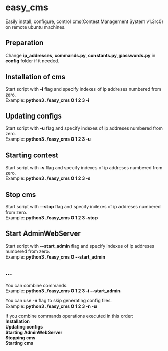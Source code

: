 # easy_cms  
Easily install, configure, control [cms](http://cms-dev.github.io/)(Contest Management System v1.3rc0) on remote ubuntu machines.  

## Preparation  
Change **ip_addresses**, **commands.py**, **constants.py**, **passwords.py** in **config** folder if it needed.  

## Installation of cms  
Start script with **-i** flag and specify indexes of ip addreses numbered from zero.  
Example: **python3 ./easy_cms 0 1 2 3 -i**  

## Updating configs
Start script with **-u** flag and specify indexes of ip addreses numbered from zero.  
Example: **python3 ./easy_cms 0 1 2 3 -u**  

## Starting contest
Start script with **-s** flag and specify indexes of ip addreses numbered from zero.  
Example: **python3 ./easy_cms 0 1 2 3 -s**  

## Stop cms
Start script with **--stop** flag and specify indexes of ip addreses numbered from zero.  
Example: **python3 ./easy_cms 0 1 2 3 -stop**  

## Start AdminWebServer
Start script with **--start_admin** flag and specify indexes of ip addreses numbered from zero.  
Example: **python3 ./easy_cms 0 --start_admin**  

## ...  
You can combine commands.  
Example: **python3 ./easy_cms 0 1 2 3 -i --start_admin**  

You can use **-n** flag to skip generating config files.  
Example: **python3 ./easy_cms 0 1 2 3 -n -u**  

If you combine commands operations executed in this order:  
**Installation**  
**Updating configs**  
**Starting AdminWebServer**  
**Stopping cms**  
**Starting cms**  
